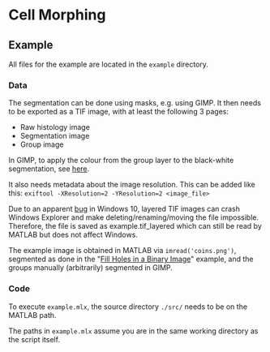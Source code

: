 # Cell Morphing

## Example

All files for the example are located in the `example` directory.

### Data

The segmentation can be done using masks, e.g. using GIMP. It then needs to be exported as a TIF image, with at least the following 3 pages:
- Raw histology image
- Segmentation image
- Group image

In GIMP, to apply the colour from the group layer to the black-white segmentation, see [here](https://graphicdesign.stackexchange.com/a/8943).

It also needs metadata about the image resolution. This can be added like this:
`exiftool -XResolution=2 -YResolution=2 <image_file>`

Due to an apparent [bug](https://gitlab.gnome.org/GNOME/gimp/-/issues/3740) in Windows 10, layered TIF images can crash Windows Explorer and make deleting/renaming/moving the file impossible. Therefore, the file is saved as example.tif_layered which can still be read by MATLAB but does not affect Windows.

The example image is obtained in MATLAB via `imread('coins.png')`, segmented as done in the "[Fill Holes in a Binary Image](https://www.mathworks.com/help/images/ref/imfill.html)" example, and the groups manually (arbitrarily) segmented in GIMP.

### Code

To execute `example.mlx`, the source directory `./src/` needs to be on the MATLAB path.

The paths in `example.mlx` assume you are in the same working directory as the script itself.
